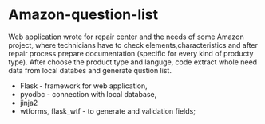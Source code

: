 # Amazon-question-list
Web application wrote for repair center and the needs of some Amazon project, where technicians have to check elements,characteristics and after repair process prepare documentation (specific for every kind of producty type). After choose the product type and languge, code extract whole need data from local databes and generate qustion list.

 * Flask - framework for web application,
 * pyodbc - connection with local database,
 * jinja2
 * wtforms, flask_wtf - to generate and validation fields;
